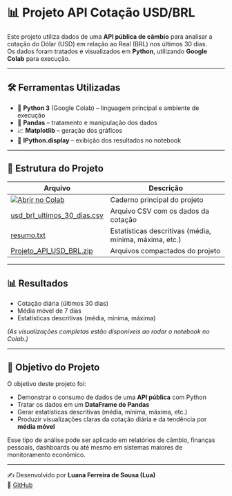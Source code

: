 # 📊 Projeto API Cotação USD/BRL

Este projeto utiliza dados de uma **API pública de câmbio** para analisar a cotação do Dólar (USD) em relação ao Real (BRL) nos últimos 30 dias.  
Os dados foram tratados e visualizados em **Python**, utilizando **Google Colab** para execução.

---

## 🛠️ Ferramentas Utilizadas
- 🐍 **Python 3** (Google Colab) – linguagem principal e ambiente de execução  
- 🐼 **Pandas** – tratamento e manipulação dos dados  
- 📈 **Matplotlib** – geração dos gráficos  
- 📓 **IPython.display** – exibição dos resultados no notebook  

---

## 📂 Estrutura do Projeto

| Arquivo | Descrição |
|---------|-----------|
| [![Abrir no Colab](https://colab.research.google.com/assets/colab-badge.svg)](https://colab.research.google.com/github/lua008Ferreira/python-api-cotacao/blob/main/Projeto_API_USD_BRL_Colab.ipynb) | Caderno principal do projeto |
| [usd_brl_ultimos_30_dias.csv](./usd_brl_ultimos_30_dias.csv) | Arquivo CSV com os dados da cotação |
| [resumo.txt](./resumo.txt) | Estatísticas descritivas (média, mínima, máxima, etc.) |
| [Projeto_API_USD_BRL.zip](./Projeto_API_USD_BRL.zip) | Arquivos compactados do projeto |

---

## 📊 Resultados

- Cotação diária (últimos 30 dias)  
- Média móvel de 7 dias  
- Estatísticas descritivas (média, mínima, máxima)  

*(As visualizações completas estão disponíveis ao rodar o notebook no Colab.)*




---

## 🎯 Objetivo do Projeto

O objetivo deste projeto foi:  
- Demonstrar o consumo de dados de uma **API pública** com Python  
- Tratar os dados em um **DataFrame do Pandas**  
- Gerar estatísticas descritivas (média, mínima, máxima, etc.)  
- Produzir visualizações claras da cotação diária e da tendência por **média móvel**  

Esse tipo de análise pode ser aplicado em relatórios de câmbio, finanças pessoais, dashboards ou até mesmo em sistemas maiores de monitoramento econômico.

---

✍️ Desenvolvido por **Luana Ferreira de Sousa (Lua)**  
🔗 [GitHub](https://github.com/lua008ferreira)

